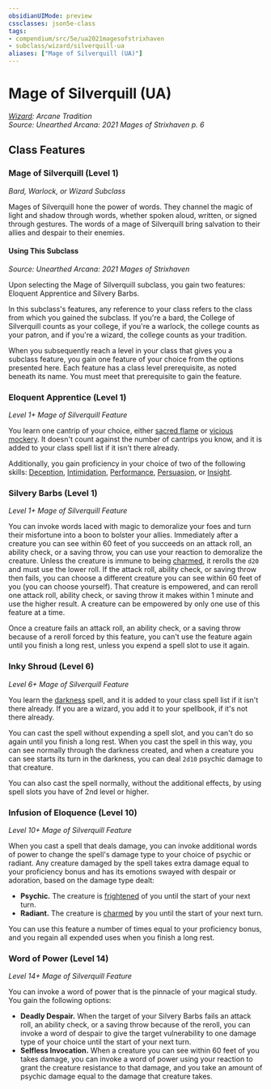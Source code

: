 ```yaml
---
obsidianUIMode: preview
cssclasses: json5e-class
tags:
- compendium/src/5e/ua2021magesofstrixhaven
- subclass/wizard/silverquill-ua
aliases: ["Mage of Silverquill (UA)"]
---
```

# Mage of Silverquill (UA)
*[Wizard](wizard.md): Arcane Tradition*  
*Source: Unearthed Arcana: 2021 Mages of Strixhaven p. 6*  


## Class Features

### Mage of Silverquill (Level 1)

*Bard, Warlock, or Wizard Subclass*

Mages of Silverquill hone the power of words. They channel the magic of light and shadow through words, whether spoken aloud, written, or signed through gestures. The words of a mage of Silverquill bring salvation to their allies and despair to their enemies.

#### Using This Subclass
_Source: Unearthed Arcana: 2021 Mages of Strixhaven_

Upon selecting the Mage of Silverquill subclass, you gain two features: Eloquent Apprentice and Silvery Barbs.

In this subclass's features, any reference to your class refers to the class from which you gained the subclass. If you're a bard, the College of Silverquill counts as your college, if you're a warlock, the college counts as your patron, and if you're a wizard, the college counts as your tradition.

When you subsequently reach a level in your class that gives you a subclass feature, you gain one feature of your choice from the options presented here. Each feature has a class level prerequisite, as noted beneath its name. You must meet that prerequisite to gain the feature.

### Eloquent Apprentice (Level 1)

*Level 1+ Mage of Silverquill Feature*

You learn one cantrip of your choice, either [sacred flame](/Systems/5e/spells/sacred-flame.md) or [vicious mockery](/Systems/5e/spells/vicious-mockery.md). It doesn't count against the number of cantrips you know, and it is added to your class spell list if it isn't there already.

Additionally, you gain proficiency in your choice of two of the following skills: [Deception](/Systems/5e/rules/skills.md#Deception), [Intimidation](/Systems/5e/rules/skills.md#Intimidation), [Performance](/Systems/5e/rules/skills.md#Performance), [Persuasion](/Systems/5e/rules/skills.md#Persuasion), or [Insight](/Systems/5e/rules/skills.md#Insight).

### Silvery Barbs (Level 1)

*Level 1+ Mage of Silverquill Feature*

You can invoke words laced with magic to demoralize your foes and turn their misfortune into a boon to bolster your allies. Immediately after a creature you can see within 60 feet of you succeeds on an attack roll, an ability check, or a saving throw, you can use your reaction to demoralize the creature. Unless the creature is immune to being [charmed](/Systems/5e/rules/conditions.md#charmed), it rerolls the `d20` and must use the lower roll. If the attack roll, ability check, or saving throw then fails, you can choose a different creature you can see within 60 feet of you (you can choose yourself). That creature is empowered, and can reroll one attack roll, ability check, or saving throw it makes within 1 minute and use the higher result. A creature can be empowered by only one use of this feature at a time.

Once a creature fails an attack roll, an ability check, or a saving throw because of a reroll forced by this feature, you can't use the feature again until you finish a long rest, unless you expend a spell slot to use it again.

### Inky Shroud (Level 6)

*Level 6+ Mage of Silverquill Feature*

You learn the [darkness](/Systems/5e/spells/darkness.md) spell, and it is added to your class spell list if it isn't there already. If you are a wizard, you add it to your spellbook, if it's not there already.

You can cast the spell without expending a spell slot, and you can't do so again until you finish a long rest. When you cast the spell in this way, you can see normally through the darkness created, and when a creature you can see starts its turn in the darkness, you can deal `2d10` psychic damage to that creature.

You can also cast the spell normally, without the additional effects, by using spell slots you have of 2nd level or higher.

### Infusion of Eloquence (Level 10)

*Level 10+ Mage of Silverquill Feature*

When you cast a spell that deals damage, you can invoke additional words of power to change the spell's damage type to your choice of psychic or radiant. Any creature damaged by the spell takes extra damage equal to your proficiency bonus and has its emotions swayed with despair or adoration, based on the damage type dealt:

- **Psychic.** The creature is [frightened](/Systems/5e/rules/conditions.md#frightened) of you until the start of your next turn.  
- **Radiant.** The creature is [charmed](/Systems/5e/rules/conditions.md#charmed) by you until the start of your next turn.  

You can use this feature a number of times equal to your proficiency bonus, and you regain all expended uses when you finish a long rest.

### Word of Power (Level 14)

*Level 14+ Mage of Silverquill Feature*

You can invoke a word of power that is the pinnacle of your magical study. You gain the following options:

- **Deadly Despair.** When the target of your Silvery Barbs fails an attack roll, an ability check, or a saving throw because of the reroll, you can invoke a word of despair to give the target vulnerability to one damage type of your choice until the start of your next turn.  
- **Selfless Invocation.** When a creature you can see within 60 feet of you takes damage, you can invoke a word of power using your reaction to grant the creature resistance to that damage, and you take an amount of psychic damage equal to the damage that creature takes.